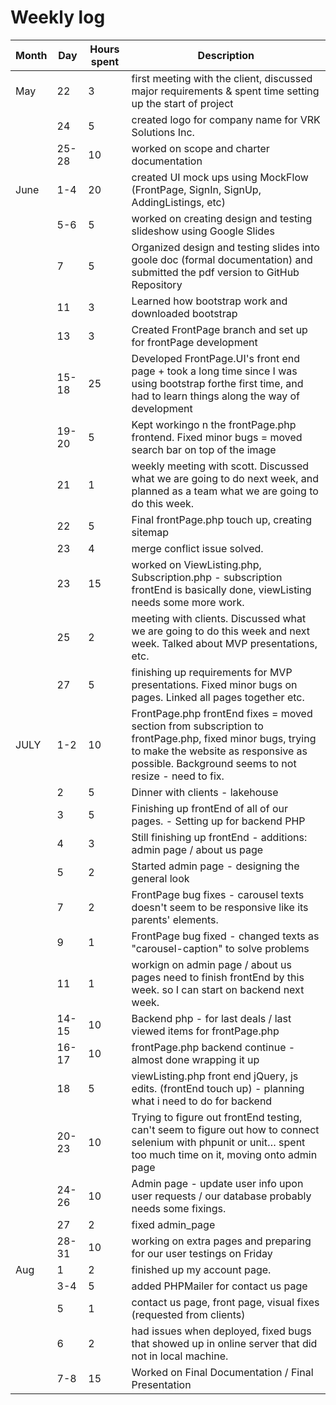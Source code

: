 # Weekly log

| Month | Day   | Hours spent | Description                                                  |
| ----- | ----- | ----------- | ------------------------------------------------------------ |
| May   | 22    | 3           | first meeting with the client, discussed major requirements & spent time setting up the start of project |
|       | 24    | 5           | created logo for company name for VRK Solutions Inc.         |
|       | 25-28 | 10          | worked on scope and charter documentation                    |
| June  | 1-4   | 20          | created UI mock ups using MockFlow (FrontPage, SignIn, SignUp, AddingListings, etc) |
|       | 5-6   | 5           | worked on creating design and testing slideshow using Google Slides |
|       | 7     | 5           | Organized design and testing slides into goole doc (formal documentation) and submitted the pdf version to GitHub Repository |
|       | 11    | 3           | Learned how bootstrap work and downloaded bootstrap          |
|       | 13    | 3           | Created FrontPage branch and set up for frontPage development |
|       | 15-18 | 25          | Developed FrontPage.UI's front end page + took a long time since I was using bootstrap forthe first time, and had to learn things along the way of development |
|       | 19-20 | 5           | Kept workingo n the frontPage.php frontend. Fixed minor bugs = moved search bar on top of the image |
|       | 21    | 1           | weekly meeting with scott. Discussed what we are going to do next week, and planned as a team what we are going to do this week. |
|       | 22    | 5           | Final frontPage.php touch up, creating sitemap               |
|       | 23    | 4           | merge conflict issue solved.                                 |
|       | 23    | 15          | worked on ViewListing.php, Subscription.php  - subscription frontEnd is basically done, viewListing needs some more work. |
|       | 25    | 2           | meeting with clients. Discussed what we are going to do this week and next week. Talked about MVP presentations, etc. |
|       | 27    | 5           | finishing up requirements for MVP presentations. Fixed minor bugs on pages. Linked all pages together etc. |
| JULY  | 1-2   | 10          | FrontPage.php frontEnd fixes = moved section from subscription to frontPage.php, fixed minor bugs, trying to make the website as responsive as possible. Background seems to not resize - need to fix. |
|       | 2     | 5           | Dinner with clients - lakehouse                              |
|       | 3     | 5           | Finishing up frontEnd of all of our pages. - Setting up for backend PHP |
|       | 4     | 3           | Still finishing up frontEnd - additions: admin page / about us page |
|       | 5     | 2           | Started admin page - designing the general look              |
|       | 7     | 2           | FrontPage bug fixes - carousel texts doesn't seem to be responsive like its parents' elements. |
|       | 9     | 1           | FrontPage bug fixed - changed texts as "carousel-caption" to solve problems |
|       | 11    | 1           | workign on admin page / about us pages need to finish frontEnd by this week. so I can start on backend next week. |
|       | 14-15 | 10          | Backend php - for last deals / last viewed items for frontPage.php |
|       | 16-17 | 10          | frontPage.php backend continue - almost done wrapping it up  |
|       | 18    | 5           | viewListing.php front end jQuery, js edits. (frontEnd touch up) - planning what i need to do for backend |
|       | 20-23 | 10          | Trying to figure out frontEnd testing, can't seem to figure out how to connect selenium with phpunit or unit… spent too much time on it, moving onto admin page |
|       | 24-26 | 10          | Admin page - update user info upon user requests / our database probably needs some fixings. |
|       | 27    | 2           | fixed admin_page                                             |
|       | 28-31 | 10          | working on extra pages and preparing for our user testings on Friday |
| Aug   | 1     | 2           | finished up my account page.                                 |
|       | 3-4   | 5           | added PHPMailer for contact us page                          |
|       | 5     | 1           | contact us page, front page, visual fixes (requested from clients) |
|       | 6     | 2           | had issues when deployed, fixed bugs that showed up in online server that did not in local machine. |
|       | 7-8   | 15          | Worked on Final Documentation / Final Presentation           |

